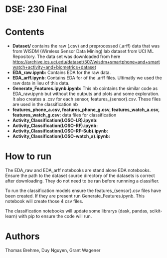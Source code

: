 # DSE: 230 Final

# Contents 
- **Dataset/** contains the raw (.csv) and preprocessed (.arff) data that was from WISDM (Wireless Sensor Data Mining) lab dataset from UCI ML Repository. The data set was downloaded from here <https://archive.ics.uci.edu/dataset/507/wisdm+smartphone+and+smartwatch+activity+and+biometrics+dataset>
- **EDA_raw.ipynb:** Contains EDA for the raw data. 
- **EDA_arff.ipynb:** Contains EDA for of the .arff files. Ultimatly we used the raw data in lieu of this data. 
- **Generate_Features.ipynb.ipynb:** This nb cointains the similar code as EDA_raw.ipynb but without the outputs and plots and some exploration. It also creates a .csv for each sensor, features_{sensor}.csv. These files are used in the classification nb
- **features_phone_a.csv, features_phone_g.csv, features_watch_a.csv, features_watch_g.csv:** data files for classification
- **Activity_Classification(LOSO-LR).ipynb:**
- **Activity_Classification(LOSO-RF).ipynb:**
- **Activity_Classification(LOSO-RF-Sub).ipynb:**
- **Activity_Classification(LOSO-watch_a).ipynb:**

# How to run 
The EDA_raw and EDA_arff notebooks are stand alone EDA notebooks. Ensure the path to the dataset source directory of the datasets is correct after downloading. They do not need to be ran before runnning a classifier.

To run the classification models ensure the features_{sensor}.csv files have been created. If they are present run Generate_Features.ipynb. This notebook will create those 4 csv files. 

The classification notebooks will update some librarys (dask, pandas, scikit-learn) with pip to ensure the code will run.


# Authors 
Thomas Brehme, Duy Nguyen, Grant Wagener 

